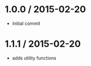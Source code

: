 
1.0.0 / 2015-02-20
==================

 * Initial commit

1.1.1 / 2015-02-20
==================

 * adds utility functions
